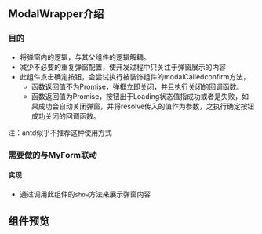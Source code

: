 ## ModalWrapper介绍
### 目的
- 将弹窗内的逻辑，与其父组件的逻辑解耦。
- 减少不必要的重复弹窗配置，使开发过程中只关注于弹窗展示的内容
- 此组件点击确定按钮，会尝试执行被装饰组件的modalCalledconfirm方法，
    - 函数返回值不为Promise，弹框立即关闭，并且执行关闭的回调函数。
    - 函数返回值为Promise，按钮出于Loading状态值指成功或者是失败，如果成功会自动关闭弹窗，并将resolve传入的值作为参数，之执行确定按钮成功关闭的回调函数。 

注：antd似乎不推荐这种使用方式

### 需要做的与MyForm联动

#### 实现
- 通过调用此组件的`show`方法来展示弹窗内容

## 组件预览